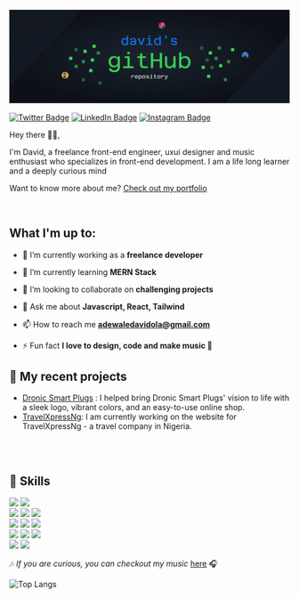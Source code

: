 [![David's GitHub Banner](./assets/header.png)](https://github.com/DavidAdewale?tab=repositories)

<!-- [![Visits Badge](https://badges.pufler.dev/visits/DavidAdewale/DavidAdewale)](https://davidwebworks.com) -->

[![Twitter Badge](https://img.shields.io/badge/Twitter-Profile-informational?style=for-the-badge&logo=twitter&logoColor=white&color=1CA2F1)](https://twitter.com/realmace_)
[![LinkedIn Badge](https://img.shields.io/badge/LinkedIn-Profile-informational?style=for-the-badge&logo=linkedin&logoColor=white&color=0D76A8)](https://www.linkedin.com/in/david-adewale-a64082209/)
[![Instagram Badge](https://img.shields.io/badge/Instagram-Profile-informational?style=for-the-badge&logo=instagram&logoColor=white&color=E4405F)](https://www.instagram.com/real.mace/)

<p align="left"> 
Hey there 🙋‍♂️,

I'm David, a freelance front-end engineer, uxui designer and music enthusiast who specializes in front-end development. I am a life long learner and a deeply curious mind

Want to know more about me? [Check out my portfolio](https://www.davidwebworks.com)

</p>
<br>

## What I'm up to:

- 🔭 I’m currently working as a **freelance developer**

- 🌱 I’m currently learning **MERN Stack**

- 👯 I’m looking to collaborate on **challenging projects**

- 💬 Ask me about **Javascript, React, Tailwind**

- 📫 How to reach me **adewaledavidola@gmail.com**

- ⚡ Fun fact **I love to design, code and make music 🎵**

## 📌 My recent projects

- [Dronic Smart Plugs](https://www.getdronic.com) : I helped bring Dronic Smart Plugs' vision to life with a sleek logo, vibrant colors, and an easy-to-use online shop.
  <br/>
- [TravelXpressNg](https://travelxpressng.netlify.app/): I am currently working on the website for TravelXpressNg - a travel company in Nigeria.

<br/>
<br/>

## 💼 Skills

![](https://img.shields.io/badge/Code-HTML-informational?style=for-the-badge&logo=html5&logoColor=white&labelColor=555555&color=e34c26)
![](https://img.shields.io/badge/Code-JavaScript-informational?style=for-the-badge&logo=javascript&logoColor=F7DF1E&color=F7D800)
<br/>
![](https://img.shields.io/badge/Style-CSS-informational?style=for-the-badge&logo=css3&logoColor=1572B6&labelColor=white&color=3753E0)
![](https://img.shields.io/badge/Style-Sass-informational?style=for-the-badge&logo=sass&logoColor=CC6699&labelColor=white&color=CE6B9C)
![](https://img.shields.io/badge/Tools-Bootstrap-informational?style=for-the-badge&logo=bootstrap&logoColor=563D7C&labelColor=white&color=563D7C)
<br/>
![](https://img.shields.io/badge/Code-React-informational?style=for-the-badge&logo=react&logoColor=61DAFB&color=5DD3F3)
![](https://img.shields.io/badge/Style-Tailwind-informational?style=for-the-badge&logo=tailwind-css&logoColor=38B2AC&color=3EBFF8)
![](https://img.shields.io/badge/Styled_Components-%23DB7093-%23FF1493?style=for-the-badge&logo=styled-components)
<br/>
![](https://img.shields.io/badge/Tools-Figma-informational?style=for-the-badge&logo=figma&logoColor=F24E1E&labelColor=white&color=A55EFF)
![](https://img.shields.io/badge/Tools-Photoshop-informational?style=for-the-badge&logo=adobe-photoshop&logoColor=31A8FF&color=37ABFF)
![](https://img.shields.io/badge/Tools-Illustrator-informational?style=for-the-badge&logo=adobe-illustrator&logoColor=FF9A00&color=FF9D08)
<br/>
![](https://img.shields.io/badge/Tools-GitHub-informational?style=for-the-badge&logo=github&logoColor=white&color=2e7ced)
![](https://img.shields.io/badge/Tools-Netlify-informational?style=for-the-badge&logo=netlify&logoColor=00C7B7&color=3AB4BD)

🎶 <em>If you are curious, you can checkout my music </em>[here](https://audiomack.com/realmace) 🎧

![Top Langs](https://github-readme-stats.vercel.app/api/top-langs/?username=DavidAdewale&layout=compact&theme=dark&border_color=1F2636)

<!-- ![David's GitHub stats](https://github-readme-stats.vercel.app/api?username=DavidAdewale&show_icons=true&theme=radical) -->
